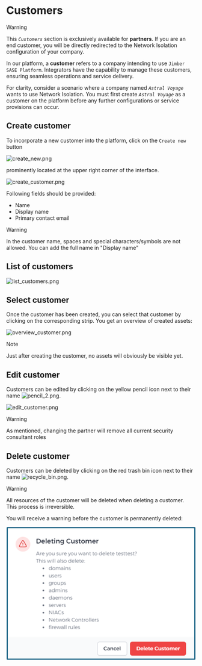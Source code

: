 # Customers
> [!WARNING]
> This *`Customers`* section is exclusively available for **partners**. If you are an end customer, you will be directly redirected to the Network Isolation configuration of your company.

In our platform, a **customer** refers to a company intending to use `Jimber SASE Platform`. Integrators have the capability to manage these customers, ensuring seamless operations and service delivery.

For clarity, consider a scenario where a company named *`Astral Voyage`* wants to use Network Isolation. You must first create *`Astral Voyage`* as a customer on the platform before any further configurations or service provisions can occur.

## Create customer

To incorporate a new customer into the platform, click on the `Create new` button

![create_new.png](/create_new.png)

prominently located at the upper right corner of the interface.

![create_customer.png](/create_customer.png ':size=500')



Following fields should be provided:
	
  - Name
  - Display name
  - Primary contact email

> [!WARNING]
>  In the customer name, spaces and special characters/symbols are not allowed. You can add the full name in "Display name"
## List of customers

![list_customers.png](/list_customers.png ':size=800')


## Select customer  

Once the customer has been created, you can select that customer by clicking on the corresponding strip.
You get an overview of created assets:

![overview_customer.png](/overview_customer.png ':size=800')

> [!NOTE]
> Just after creating the customer, no assets will obviously be visible yet.

## Edit customer
Customers can be edited by clicking on the yellow pencil icon next to their name ![pencil_2.png](/icon_edit.png ':size=35;35').

![edit_customer.png](/edit_customer.png ':size=500')

> [!WARNING]
> As mentioned, changing the partner will remove all current security consultant roles



## Delete customer

Customers can be deleted by clicking on the red trash bin icon next to their name ![recycle_bin.png](/icon_delete.png ':size=35;35').


> [!WARNING]
> All resources of the customer will be deleted when deleting a customer. This process is irreversible.

You will receive a warning before the customer is permanently deleted:

![deleting_customer.png](deleting_customer.png ':size=500')

